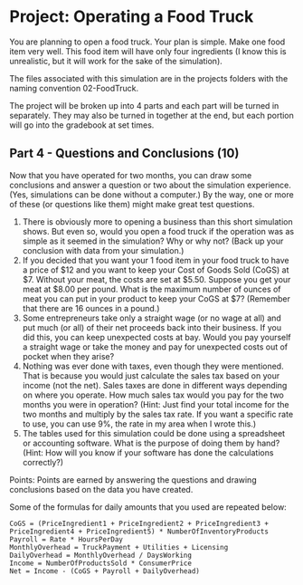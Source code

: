 # Project: Operating a Food Truck

You are planning to open a food truck.  Your plan is simple.  Make one food item very well.  This food item will have only four ingredients (I know this is unrealistic, but it will work for the sake of the simulation).

The files associated with this simulation are in the projects folders with the naming convention 02-FoodTruck.

The project will be broken up into 4 parts and each part will be turned in separately.  They may also be turned in together at the end, but each portion will go into the gradebook at set times.

## Part 4 - Questions and Conclusions (10)

Now that you have operated for two months, you can draw some conclusions and answer a question or two about the simulation experience.  (Yes, simulations can be done without a computer.)  By the way, one or more of these (or questions like them) might make great test questions.

1. There is obviously more to opening a business than this short simulation shows.  But even so, would you open a food truck if the operation was as simple as it seemed in the simulation?  Why or why not?  (Back up your conclusion with data from your simulation.)
2. If you decided that you want your 1 food item in your food truck to have a price of $12 and you want to keep your Cost of Goods Sold (CoGS) at $7.  Without your meat, the costs are set at $5.50.  Suppose you get your meat at $8.00 per pound.  What is the maximum number of ounces of meat you can put in your product to keep your CoGS at $7?  (Remember that there are 16 ounces in a pound.)
3. Some entrepreneurs take only a straight wage (or no wage at all) and put much (or all) of their net proceeds back into their business.  If you did this, you can keep unexpected costs at bay.  Would you pay yourself a straight wage or take the money and pay for unexpected costs out of pocket when they arise?
4. Nothing was ever done with taxes, even though they were mentioned.  That is because you would just calculate the sales tax based on your income (not the net).  Sales taxes are done in different ways depending on where you operate.  How much sales tax would you pay for the two months you were in operation?  (Hint: Just find your total income for the two months and multiply by the sales tax rate.  If you want a specific rate to use, you can use 9%, the rate in my area when I wrote this.)
5. The tables used for this simulation could be done using a spreadsheet or accounting software.  What is the purpose of doing them by hand?  (Hint:  How will you know if your software has done the calculations correctly?)

Points:  Points are earned by answering the questions and drawing conclusions based on the data you have created.

Some of the formulas for daily amounts that you used are repeated below:

```
CoGS = (PriceIngredient1 + PriceIngredient2 + PriceIngredient3 + PriceIngredient4 + PriceIngredient5) * NumberOfInventoryProducts
Payroll = Rate * HoursPerDay
MonthlyOverhead = TruckPayment + Utilities + Licensing
DailyOverhead = MonthlyOverhead / DaysWorking
Income = NumberOfProductsSold * ConsumerPrice
Net = Income - (CoGS + Payroll + DailyOverhead)
```

